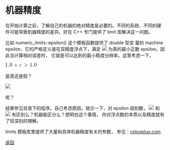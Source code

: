 # 机器精度

在开始计算之前，了解自己的机器的绝对精度是必要的。不同的系统、不同的硬
件可能导致机器精度的差异。好在 C++ 专门提供了 limit 库解决这一问题。

比如 numeric_limits<double>::epsilon() 这个模板函数提供了 double 型变
量的 machine epsilon，它的严格定义是在双精度浮点下，满足
<img src="http://latex.codecogs.com/gif.latex?1.0 + \varepsilon > 1.0" />
为真的最小正数 epsilon。因此当计算相对误差时，
它就是可以达到的最小精度分辨率。这里考虑一下，

![avatar](./1pe.gif)

是真还是假？

<img src="http://latex.codecogs.com/gif.latex?1.0 + 0.5 * \varepsilon > 1.0" />

呢？

结果参见目录下的程序。自己考虑原因，提示一下，对 epsilon 级别数，
<img src="http://latex.codecogs.com/gif.latex?0.6 * \varepsilon" />
和
<img src="http://latex.codecogs.com/gif.latex?0.7 * \varepsilon" />
有区别么？机器能区分么？想明白这个事情，
你对浮点数的本质以及精度就有了较深刻的理解。

limits 模板库里提供了大量和具体机器精度有关的参数，
参见：[cplusplus.com](http://www.cplusplus.com/reference/limits/numeric_limits/)

[返回](../README.md)
